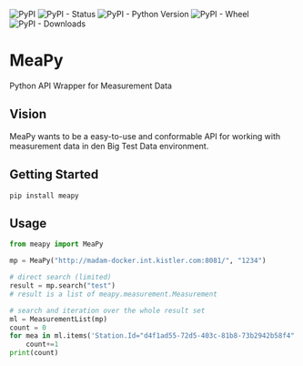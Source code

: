 ![PyPI](https://img.shields.io/pypi/v/meapy?style=flat-square)
![PyPI - Status](https://img.shields.io/pypi/status/meapy?style=flat-square)
![PyPI - Python Version](https://img.shields.io/pypi/pyversions/meapy?style=flat-square)
![PyPI - Wheel](https://img.shields.io/pypi/wheel/meapy?style=flat-square)
![PyPI - Downloads](https://img.shields.io/pypi/dm/meapy?style=flat-square)

# MeaPy
Python API Wrapper for Measurement Data

## Vision
MeaPy wants to be a easy-to-use and conformable API for working with measurement data in den Big Test Data environment.

## Getting Started
```
pip install meapy
```

## Usage
```python
from meapy import MeaPy

mp = MeaPy("http://madam-docker.int.kistler.com:8081/", "1234")

# direct search (limited)
result = mp.search("test")
# result is a list of meapy.measurement.Measurement

# search and iteration over the whole result set
ml = MeasurementList(mp)
count = 0
for mea in ml.items('Station.Id="d4f1ad55-72d5-403c-81b8-73b2942b58f4"'):
    count+=1
print(count)
```
